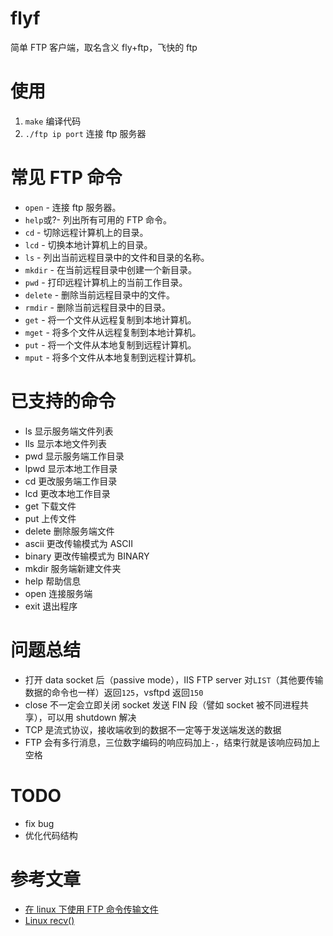 # flyf

简单 FTP 客户端，取名含义 fly+ftp，飞快的 ftp

# 使用

1. `make` 编译代码
2. `./ftp ip port` 连接 ftp 服务器

# 常见 FTP 命令

- `open` - 连接 ftp 服务器。
- `help`或?- 列出所有可用的 FTP 命令。
- `cd` - 切除远程计算机上的目录。
- `lcd` - 切换本地计算机上的目录。
- `ls` - 列出当前远程目录中的文件和目录的名称。
- `mkdir` - 在当前远程目录中创建一个新目录。
- `pwd` - 打印远程计算机上的当前工作目录。
- `delete` - 删除当前远程目录中的文件。
- `rmdir` - 删除当前远程目录中的目录。
- `get` - 将一个文件从远程复制到本地计算机。
- `mget` - 将多个文件从远程复制到本地计算机。
- `put` - 将一个文件从本地复制到远程计算机。
- `mput` - 将多个文件从本地复制到远程计算机。

# 已支持的命令

- ls 显示服务端文件列表
- lls 显示本地文件列表
- pwd 显示服务端工作目录
- lpwd 显示本地工作目录
- cd 更改服务端工作目录
- lcd 更改本地工作目录
- get 下载文件
- put 上传文件
- delete 删除服务端文件
- ascii 更改传输模式为 ASCII
- binary 更改传输模式为 BINARY
- mkdir 服务端新建文件夹
- help 帮助信息
- open 连接服务端
- exit 退出程序

# 问题总结

- 打开 data socket 后（passive mode），IIS FTP server 对`LIST`（其他要传输数据的命令也一样）返回`125`，vsftpd 返回`150`
- close 不一定会立即关闭 socket 发送 FIN 段（譬如 socket 被不同进程共享），可以用 shutdown 解决
- TCP 是流式协议，接收端收到的数据不一定等于发送端发送的数据
- FTP 会有多行消息，三位数字编码的响应码加上`-`，结束行就是该响应码加上空格

# TODO

- fix bug
- 优化代码结构

# 参考文章

- [在 linux 下使用 FTP 命令传输文件](https://www.myfreax.com/transfer-files-using-ftp-command-under-linux/)
- [Linux recv()](https://www.ibm.com/docs/en/zos/2.2.0?topic=functions-recv-receive-data-socket)
